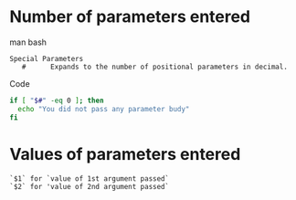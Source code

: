 <!-- TITLE: Bash Script parameters -->

# Number of parameters entered
man bash
```text
Special Parameters
   #      Expands to the number of positional parameters in decimal.
```
Code

```sh
if [ "$#" -eq 0 ]; then
  echo "You did not pass any parameter budy"
fi
```

# Values of parameters entered


```text
`$1` for `value of 1st argument passed`
`$2` for 'value of 2nd argument passed`
```
